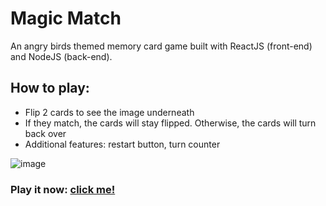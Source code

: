 # Magic Match
An angry birds themed memory card game built with ReactJS (front-end) and NodeJS (back-end).

## How to play:
- Flip 2 cards to see the image underneath
- If they match, the cards will stay flipped. Otherwise, the cards will turn back over
- Additional features: restart button, turn counter

![image](https://user-images.githubusercontent.com/35176373/177237467-2998922b-4b44-4c91-a9b3-623beafaca28.png)

### Play it now: <a href="https://kallysalt.github.io/magic-match/">click me!</a>
